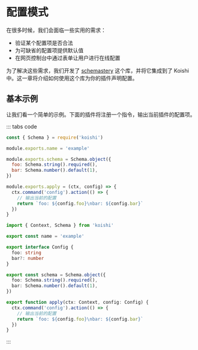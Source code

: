 # 配置模式

在很多时候，我们会面临一些实用的需求：

- 验证某个配置项是否合法
- 为可缺省的配置项提供默认值
- 在网页控制台中通过表单让用户进行在线配置

为了解决这些需求，我们开发了 [schemastery](https://www.npmjs.com/package/schemastery) 这个库，并将它集成到了 Koishi 中。这一章将介绍如何使用这个库为你的插件声明配置。

## 基本示例

让我们看一个简单的示例。下面的插件将注册一个指令，输出当前插件的配置项。

::: tabs code
```js no-extra-header
const { Schema } = require('koishi')

module.exports.name = 'example'

module.exports.schema = Schema.object({
  foo: Schema.string().required(),
  bar: Schema.number().default(1),
})

module.exports.apply = (ctx, config) => {
  ctx.command('config').action(() => {
    // 输出当前的配置
    return `foo: ${config.foo}\nbar: ${config.bar}`
  })
}
```
```ts no-extra-header
import { Context, Schema } from 'koishi'

export const name = 'example'

export interface Config {
  foo: string
  bar?: number
}

export const schema = Schema.object({
  foo: Schema.string().required(),
  bar: Schema.number().default(1),
})

export function apply(ctx: Context, config: Config) {
  ctx.command('config').action(() => {
    // 输出当前的配置
    return `foo: ${config.foo}\nbar: ${config.bar}`
  })
}
```
:::
